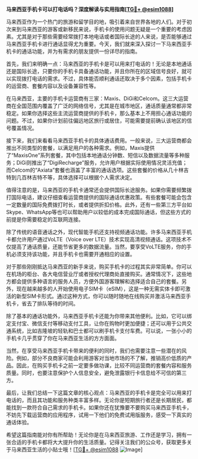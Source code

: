 **马来西亚手机卡可以打电话吗？深度解读与实用指南[[TG💪+ @esim1088](https://t.me/s/esim1088)]**

马来西亚作为一个热门的旅游和留学目的地，吸引着来自世界各地的人们。对于初次来到马来西亚的游客或新移民来说，手机卡的使用问题无疑是一个重要的考虑因素。尤其是对于那些需要经常拨打本地电话或者国际长途的人来说，是否能够通过马来西亚手机卡进行通话显得尤为重要。今天，我们就来深入探讨一下马来西亚手机卡的通话功能，并为有需求的朋友提供一份详尽的指南。

首先，我们来明确一点：马来西亚的手机卡是可以用来打电话的！无论是本地通话还是国际长途，只要你的手机卡具备通话功能，并且你所在的区域信号良好，就可以实现拨打电话的需求。不过，具体能否顺利通话还取决于多个因素，包括手机卡的运营商、套餐内容以及设备兼容性等。

在马来西亚，主要的手机卡运营商有三家：Maxis、DiGi和Celcom。这三大运营商在全国范围内覆盖了广泛的网络信号，尤其是在城市地区，通话质量通常都非常稳定。如果你选择这些主流运营商提供的手机卡，那么基本上不用担心通话功能的问题。不过，如果你计划前往偏远地区旅行或居住，可能需要提前确认该地区的信号覆盖情况。

接下来，我们来看看马来西亚手机卡的具体通话费用。一般来说，三大运营商都会推出不同类型的套餐，以满足用户的各种需求。例如，Maxis提供了“MaxisOne”系列套餐，其中包括本地通话分钟数、短信以及数据流量等多种服务；DiGi则推出了“DigiRecharge”服务，允许用户根据实际使用情况灵活充值；而Celcom的“Axiata”套餐也涵盖了丰富的通话选项。这些套餐的价格从几十林吉特到几百林吉特不等，具体选择可以根据个人需求决定。

值得注意的是，马来西亚的手机卡通常还会提供国际长途服务。如果你需要频繁拨打国际电话，建议仔细查看运营商提供的国际通话优惠政策。有些套餐可能会包含一定数量的国际免费拨打时长，或者提供折扣价格。此外，还有一些第三方平台如Skype、WhatsApp等也可以帮助用户以较低的成本完成国际通话，但这些方式的前提是你需要稳定的互联网连接。

除了传统的语音通话之外，现代智能手机还支持视频通话功能。许多马来西亚手机卡都允许用户通过VoLTE（Voice over LTE）技术实现高清视频通话。这项技术不仅提高了通话质量，还能节省更多的数据流量。当然，要享受VoLTE服务，你的手机必须支持该功能，并且手机卡也需要开通相应的设置。

对于那些刚刚抵达马来西亚的新手来说，购买手机卡的过程其实非常简单。你可以在机场的柜台、各大电信营业厅或者授权代理商处直接购买。通常情况下，这些地方都会提供多种语言的服务人员，方便外国游客理解和选择适合自己的套餐。另外，现在越来越多的人开始使用电子SIM卡（eSIM），这是一种无需实体卡即可激活的新型SIM卡形式。通过这种方式，你可以随时随地在线购买并激活马来西亚手机卡，省去了排队等待的时间。

除了基本的通话功能外，马来西亚手机卡还能为你带来其他便利。比如，它可以绑定支付宝、微信支付等移动支付工具，让你在购物时更加便捷；还可以用于公共交通系统，比如吉隆坡的轻轨和巴士都可以刷手机卡支付车费。可以说，一张小小的手机卡几乎贯穿了你在马来西亚生活的方方面面。

当然，在享受马来西亚手机卡带来的便利的同时，我们也需要注意一些潜在的风险。例如，部分不良商家可能会利用游客对当地市场的不了解，推销高价低质的产品。因此，在购买手机卡之前一定要多做功课，比较不同运营商的套餐内容和服务质量。同时，也要注意保护个人信息安全，避免泄露银行卡信息给不可信的第三方。

最后，让我们总结一下这篇文章的核心观点：马来西亚的手机卡是完全可以用来打电话的，而且其功能和服务种类丰富多样。无论你是短期旅行者还是长期居民，都能找到一款符合自己需求的手机卡。如果你还在犹豫要不要购买马来西亚手机卡，不妨先下载运营商的应用程序，试用一下他们的免费试用版服务，感受一下真实的通话体验。

希望这篇指南能对你有所帮助！无论你是在马来西亚旅游、工作还是学习，拥有一张合适的手机卡都将大大提升你的生活质量。记得关注我们的公众号，获取更多关于马来西亚生活的小贴士哦！[[TG💪+ @esim1088](https://t.me/s/esim1088) ![Image](https://i.postimg.cc/4NQfJmqS/Snipaste-2025-05-13-00-14-12.png)]